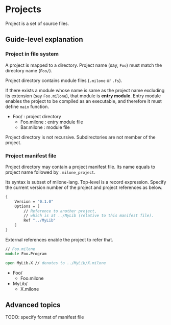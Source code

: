 # Projects

Project is a set of source files.

## Guide-level explanation

### Project in file system

A project is mapped to a directory.
Project name (say, `Foo`) must match the directory name (`Foo/`).

Project directory contains module files (`.milone` or `.fs`).

If there exists a module whose name is same as the project name excluding its extension (say `Foo.milone`),
that module is **entry module**.
Entry module enables the project to be compiled as an executable, and therefore it must define `main` function.

- Foo/ : project directory
    - Foo.milone : entry module file
    - Bar.milone : module file

Project directory is not recursive. Subdirectories are not member of the project.

### Project manifest file

Project directory may contain a project manifest file. Its name equals to project name followed by `.milone_project`.

Its syntax is subset of milone-lang.
Top-level is a record expression.
Specify the current version number of the project and project references as below.

```fsharp
{
    Version = "0.1.0"
    Options = [
        // Reference to another project,
        // which is at ../MyLib (relative to this manifest file).
        Ref "../MyLib"
    ]
}
```

External references enable the project to refer that.

```fsharp
// Foo.milone
module Foo.Program

open MyLib.X // denotes to ../MyLib/X.milone
```

- Foo/
    - Foo.milone
- MyLib/
    - X.milone

## Advanced topics

TODO: specify format of manifest file
